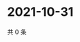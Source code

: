 # 2021-10-31

共 0 条

<!-- BEGIN WEIBO -->
<!-- 最后更新时间 Sun Oct 31 2021 05:07:24 GMT+0800 (China Standard Time) -->

<!-- END WEIBO -->

